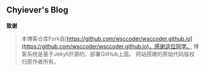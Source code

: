 ## Chyiever's Blog

**致谢**
> 本博客仓库Fork自[https://github.com/wsccoder/wsccoder.github.io](https://github.com/wsccoder/wsccoder.github.io)，感谢这位同学。
> 博客系统是基于Jekyll开源的，部署GitHub上面。
> 网站搭建的原始代码版权归原作者所有。
